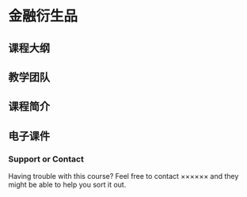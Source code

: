# 金融衍生品
## 课程大纲


## 教学团队


## 课程简介


## 电子课件


### Support or Contact

Having trouble with this course? Feel free to contact ×××××× and they might be able to help you sort it out.
